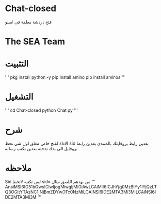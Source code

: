 # Chat-closed
فتح دردشة مغلقة في امينو 
# The SEA Team

# التثبيت
'''
pkg install python -y
pip install amino
pip install aminos
'''
# التشغيل 
'''
cd Chat-closed
python Chat.py
'''
# شرح
الاداة لفتح خاص مغلق 
اول شي تحط sid
بعدين رابط بروفايلك بالمنتدى 
بعدين رابط بروفايل الي بدك تدخله 
بعدين تكتب رساله 
# ملاحظه 
Sid لمن تكتبه
لاتحط sid=
من بهدهم اللصق مثال 
'''
AnsiMSI6IG51bGwsICIwIjogMiwgIjMiOiAwLCAiMiI6ICJhYjg0MzBlYy1lYjQzLTQ3OGItYTAzNC1jNjBmZDYwOTc0NzMiLCAiNSI6IDE2MTA3Mi3MiLCAiNSI6IDE2MTA3Mi3M
'''
